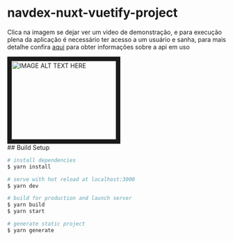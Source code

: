 # navdex-nuxt-vuetify-project
<div>
  <p>Clica na imagem se dejar ver um video de demonstração, e para execução plena da aplicação é necessário ter acesso a um usuário e sanha, para mais detalhe confira  <a href="https://github.com/naveteam/front-end-challenge">aqui</a> para obter informações sobre a api em uso</p>
  <a href="http://www.youtube.com/watch?feature=player_embedded&v=6McsOa5_B7U
" target="_blank"><img  src="http://img.youtube.com/vi/6McsOa5_B7U/0.jpg" 
alt="IMAGE ALT TEXT HERE" width="240" height="180" border="10" /></a>
</div>  
## Build Setup

```bash
# install dependencies
$ yarn install

# serve with hot reload at localhost:3000
$ yarn dev

# build for production and launch server
$ yarn build
$ yarn start

# generate static project
$ yarn generate
```

